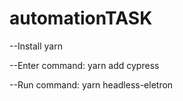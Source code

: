 # automationTASK


--Install yarn

--Enter command: yarn add cypress

--Run command: yarn headless-eletron

